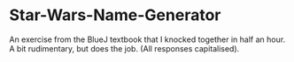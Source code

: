 # Star-Wars-Name-Generator
An exercise from the BlueJ textbook that I knocked together in half an hour. A bit rudimentary, but does the job. (All responses capitalised).
